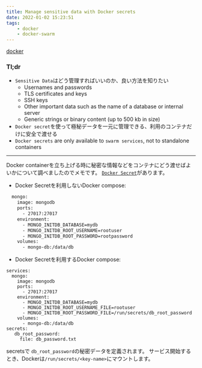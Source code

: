 ```yaml
---
title: Manage sensitive data with Docker secrets
date: 2022-01-02 15:23:51
tags:
    - docker
    - docker-swarm
---
```


[docker](https://docs.docker.com/engine/swarm/secrets/#example-rotate-a-secret)

### Tl;dr
- `Sensitive Data`はどう管理すればいいのか、良い方法を知りたい
    - Usernames and passwords
    - TLS certificates and keys
    - SSH keys
    - Other important data such as the name of a database or internal server
    - Generic strings or binary content (up to 500 kb in size)
- `Docker secret`を使って極秘データを一元に管理できる、利用のコンテナだけに安全で渡せる
- `Docker secrets` are only available to `swarm services`, not to standalone containers

---

Docker containerを立ち上げる時に秘密な情報などをコンテナにどう渡せばよいかについて調べましたのでメモです。
[`Docker Secret`](https://docs.docker.com/engine/swarm/secrets/#about-secrets)があります。

- Docker Secretを利用しないDocker compose:
```sh
  mongo:
    image: mongodb
    ports:
      - 27017:27017
    environment:
      - MONGO_INITDB_DATABASE=mydb
      - MONGO_INITDB_ROOT_USERNAME=rootuser
      - MONGO_INITDB_ROOT_PASSWORD=rootpassword
    volumes:
      - mongo-db:/data/db
```
- Docker Secretを利用するDocker compose:
```
services:
  mongo:
    image: mongodb
    ports:
      - 27017:27017
    environment:
      - MONGO_INITDB_DATABASE=mydb
      - MONGO_INITDB_ROOT_USERNAME_FILE=rootuser
      - MONGO_INITDB_ROOT_PASSWORD_FILE=/run/secrets/db_root_password
    volumes:
      - mongo-db:/data/db
secrets:
   db_root_password:
     file: db_password.txt
```
secretsで `db_root_password`の秘密データを定義されます。
サービス開始するとき、Dockerは`/run/secrets/<key-name>`にマウントします。